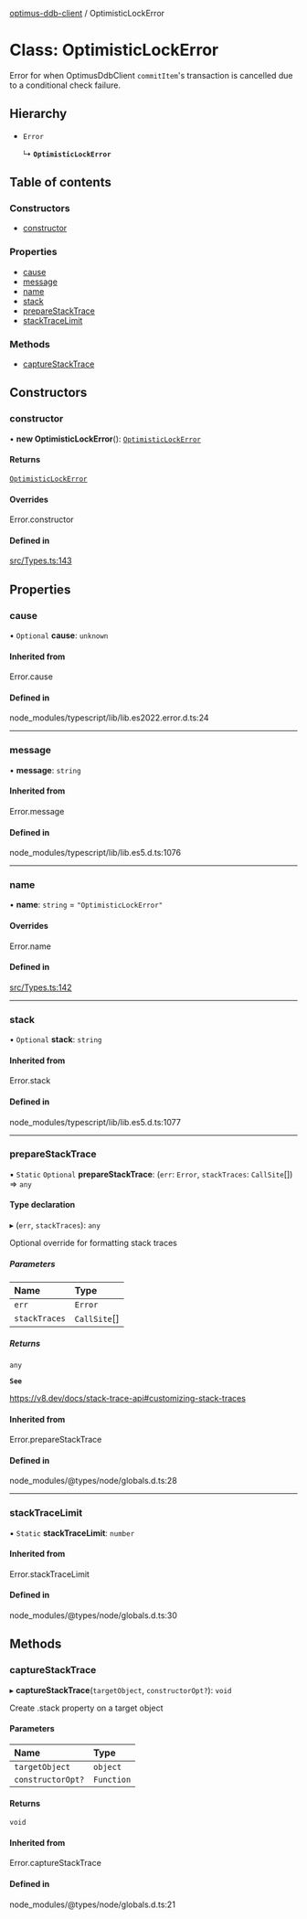 [optimus-ddb-client](../index.md) / OptimisticLockError

# Class: OptimisticLockError

Error for when OptimusDdbClient `commitItem`'s transaction is cancelled due to a conditional check failure.

## Hierarchy

- `Error`

  ↳ **`OptimisticLockError`**

## Table of contents

### Constructors

- [constructor](OptimisticLockError.md#constructor)

### Properties

- [cause](OptimisticLockError.md#cause)
- [message](OptimisticLockError.md#message)
- [name](OptimisticLockError.md#name)
- [stack](OptimisticLockError.md#stack)
- [prepareStackTrace](OptimisticLockError.md#preparestacktrace)
- [stackTraceLimit](OptimisticLockError.md#stacktracelimit)

### Methods

- [captureStackTrace](OptimisticLockError.md#capturestacktrace)

## Constructors

### constructor

• **new OptimisticLockError**(): [`OptimisticLockError`](OptimisticLockError.md)

#### Returns

[`OptimisticLockError`](OptimisticLockError.md)

#### Overrides

Error.constructor

#### Defined in

[src/Types.ts:143](https://github.com/paulbarmstrong/optimus-ddb-client/blob/main/src/Types.ts#L143)

## Properties

### cause

• `Optional` **cause**: `unknown`

#### Inherited from

Error.cause

#### Defined in

node_modules/typescript/lib/lib.es2022.error.d.ts:24

___

### message

• **message**: `string`

#### Inherited from

Error.message

#### Defined in

node_modules/typescript/lib/lib.es5.d.ts:1076

___

### name

• **name**: `string` = `"OptimisticLockError"`

#### Overrides

Error.name

#### Defined in

[src/Types.ts:142](https://github.com/paulbarmstrong/optimus-ddb-client/blob/main/src/Types.ts#L142)

___

### stack

• `Optional` **stack**: `string`

#### Inherited from

Error.stack

#### Defined in

node_modules/typescript/lib/lib.es5.d.ts:1077

___

### prepareStackTrace

▪ `Static` `Optional` **prepareStackTrace**: (`err`: `Error`, `stackTraces`: `CallSite`[]) => `any`

#### Type declaration

▸ (`err`, `stackTraces`): `any`

Optional override for formatting stack traces

##### Parameters

| Name | Type |
| :------ | :------ |
| `err` | `Error` |
| `stackTraces` | `CallSite`[] |

##### Returns

`any`

**`See`**

https://v8.dev/docs/stack-trace-api#customizing-stack-traces

#### Inherited from

Error.prepareStackTrace

#### Defined in

node_modules/@types/node/globals.d.ts:28

___

### stackTraceLimit

▪ `Static` **stackTraceLimit**: `number`

#### Inherited from

Error.stackTraceLimit

#### Defined in

node_modules/@types/node/globals.d.ts:30

## Methods

### captureStackTrace

▸ **captureStackTrace**(`targetObject`, `constructorOpt?`): `void`

Create .stack property on a target object

#### Parameters

| Name | Type |
| :------ | :------ |
| `targetObject` | `object` |
| `constructorOpt?` | `Function` |

#### Returns

`void`

#### Inherited from

Error.captureStackTrace

#### Defined in

node_modules/@types/node/globals.d.ts:21
